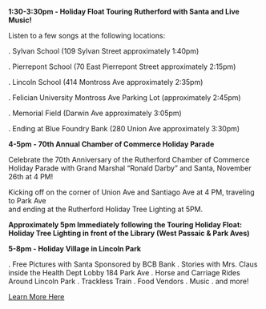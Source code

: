 **1:30-3:30pm - Holiday Float Touring Rutherford with Santa and Live Music!**

Listen to a few songs at the following locations:

. Sylvan School (109 Sylvan Street approximately 1:40pm)

. Pierrepont School (70 East Pierrepont Street approximately 2:15pm)

. Lincoln School (414 Montross Ave approximately 2:35pm)

. Felician University Montross Ave Parking Lot (approximately 2:45pm)

. Memorial Field (Darwin Ave approximately 3:05pm)

. Ending at Blue Foundry Bank (280 Union Ave approximately 3:30pm)


**4-5pm - 70th Annual Chamber of Commerce Holiday Parade**

Celebrate the 70th Anniversary of the Rutherford Chamber of Commerce Holiday 
Parade with Grand Marshal “Ronald Darby” and Santa, November 26th at 4 PM!

Kicking off on the corner of Union Ave and Santiago Ave at 4 PM, traveling to Park Ave  
and ending at the Rutherford Holiday Tree Lighting at 5PM.

**Approximately 5pm Immediately following the Touring Holiday Float: Holiday Tree Lighting in front of the Library (West Passaic & Park Aves)**

**5-8pm - Holiday Village in Lincoln Park**

. Free Pictures with Santa Sponsored by BCB Bank
. Stories with Mrs. Claus inside the Health Dept Lobby 184 Park Ave
. Horse and Carriage Rides Around Lincoln Park
. Trackless Train
. Food Vendors
. Music
. and more!
    
[Learn More Here](https://storage.googleapis.com/static.rutherford-nj.com/events/2022_HolidayFloat_TreeLighting_Wonderland.pdf)
